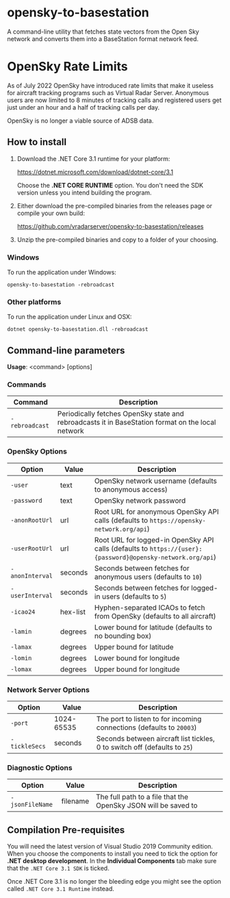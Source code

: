 # opensky-to-basestation
A command-line utility that fetches state vectors from the Open Sky network and converts
them into a BaseStation format network feed.

# OpenSky Rate Limits

As of July 2022 OpenSky have introduced rate limits that make it useless for aircraft tracking programs
such as Virtual Radar Server. Anonymous users are now limited to 8 minutes of tracking calls and registered
users get just under an hour and a half of tracking calls per day.

OpenSky is no longer a viable source of ADSB data.

## How to install

1. Download the .NET Core 3.1 runtime for your platform:

   https://dotnet.microsoft.com/download/dotnet-core/3.1

   Choose the **.NET CORE RUNTIME** option. You don't need the SDK version unless you intend building the program.

2. Either download the pre-compiled binaries from the releases page or compile your own build:

   https://github.com/vradarserver/opensky-to-basestation/releases

3. Unzip the pre-compiled binaries and copy to a folder of your choosing.

### Windows

To run the application under Windows:

```opensky-to-basestation -rebroadcast```

### Other platforms

To run the application under Linux and OSX:

```dotnet opensky-to-basestation.dll -rebroadcast```


## Command-line parameters

**Usage**: \<command> [options]

### Commands

| Command            | Description |
| -                  | -           |
| ```-rebroadcast``` | Periodically fetches OpenSky state and rebroadcasts it in BaseStation format on the local network |

### OpenSky Options
| Option              | Value    | Description |
| -                   | -        | -           |
| ```-user```         | text     | OpenSky network username (defaults to anonymous access) |
| ```-password```     | text     | OpenSky network password |
| ```-anonRootUrl```  | url      | Root URL for anonymous OpenSky API calls (defaults to ```https://opensky-network.org/api```) |
| ```-userRootUrl```  | url      | Root URL for logged-in OpenSky API calls (defaults to ```https://{user}:{password}@opensky-network.org/api```) |
| ```-anonInterval``` | seconds  | Seconds between fetches for anonymous users (defaults to ```10```) |
| ```-userInterval``` | seconds  | Seconds between fetches for logged-in users (defaults to ```5```) |
| ```-icao24```       | hex-list | Hyphen-separated ICAOs to fetch from OpenSky (defaults to all aircraft) |
| ```-lamin```        | degrees  | Lower bound for latitude (defaults to no bounding box) |
| ```-lamax```        | degrees  | Upper bound for latitude |
| ```-lomin```        | degrees  | Lower bound for longitude |
| ```-lomax```        | degrees  | Upper bound for longitude |

### Network Server Options

| Option            | Value      | Description |
| -                 | -          | -           |
| ```-port```       | 1024-65535 | The port to listen to for incoming connections (defaults to ```20003```) |
| ```-tickleSecs``` | seconds    | Seconds between aircraft list tickles, 0 to switch off (defaults to ```25```) |

### Diagnostic Options
| Option              | Value    | Description |
| -                   | -        | -           |
| ```-jsonFileName``` | filename | The full path to a file that the OpenSky JSON will be saved to |

## Compilation Pre-requisites

You will need the latest version of Visual Studio 2019 Community edition. When you choose the components to install you need
to tick the option for **.NET desktop development**. In the **Individual Components** tab make sure that the
```.NET Core 3.1 SDK``` is ticked.

Once .NET Core 3.1 is no longer the bleeding edge you might see the option called ```.NET Core 3.1 Runtime``` instead.
